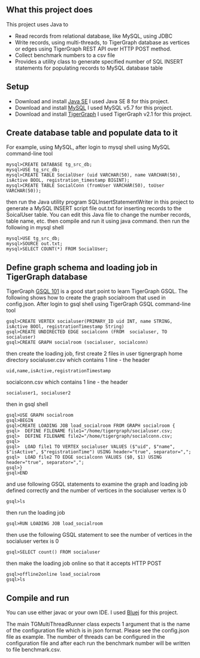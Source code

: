 ## What this project does
This project uses Java to
* Read records from relational database, like MySQL, using JDBC
* Write records, using multi-threads, to TigerGraph database as vertices or edges using TigerGraph REST API over HTTP POST method.
* Collect benchmark numbers to a csv file
* Provides a utility class to generate specified number of SQL INSERT statements for populating records to MySQL database table

## Setup 
* Download and install [Java SE](http://www.oracle.com/technetwork/java/javase/downloads/index.html)
  I used Java SE 8 for this project.
* Download and install [MySQL](https://dev.mysql.com/downloads/mysql/)
  I used MySQL v5.7 for this project.
* Download and install [TigerGraph](https://www.tigergraph.com/download/)
  I used TigerGraph v2.1 for this project. 

## Create database table and populate data to it
  For example, using MySQL, after login to mysql shell using MySQL command-line tool
  ```
  mysql>CREATE DATABASE tg_src_db;
  mysql>USE tg_src_db;
  mysql>CREATE TABLE SocialUser (uid VARCHAR(50), name VARCHAR(50), isActive BOOL, registration_timestamp BIGINT);
  mysql>CREATE TABLE SocialConn (fromUser VARCHAR(50), toUser VARCHAR(50));
  ```
  then run the Java utility program SQLInsertStatementWriter in this project to generate a MySQL INSERT script file out.txt for inserting records to the SoicalUser table.  You can edit this Java file to change the number records, table name, etc. then compile and run it using java command.
  then run the following in mysql shell
  ```
  mysql>USE tg_src_db;
  mysql>SOURCE out.txt;
  mysql>SELECT COUNT(*) FROM SocialUser;
  ```
## Define graph schema and loading job in TigerGraph database
  TigerGraph [GSQL 101](https://doc.tigergraph.com/2.1/GSQL-101.html) is a good start point to learn TigerGraph GSQL. The following shows how to create the graph socialroom that used in config.json. 
  After login to gsql shell using TigerGraph GSQL command-line tool
  ```
  gsql>CREATE VERTEX socialuser(PRIMARY_ID uid INT, name STRING, isActive BOOl, registrationTimestamp String)
  gsql>CREATE UNDIRECTED EDGE socialconn (FROM  socialuser, TO socialuser)
  gsql>CREATE GRAPH socialroom (socialuser, socialconn)
  ```
  then create the loading job, first create 2 files in user tignergraph home directory
  socialuser.csv which contains 1 line - the header
  ```
  uid,name,isActive,registrationTimestamp
  ```
  socialconn.csv which contains 1 line - the header
  ```
  socialuser1, socialuser2
  ```
  then in gsql shell
  ```
  gsql>USE GRAPH socialroom
  gsql>BEGIN
  gsql>CREATE LOADING JOB load_socialroom FROM GRAPH socialroom {
  gsql>  DEFINE FILENAME file1="/home/tigergraph/socialuser.csv;
  gsql>  DEFINE FILENAME file2="/home/tigergraph/socialconn.csv;
  gsql>
  gsql>  LOAD file1 TO VERTEX socialuser VALUES ($"uid", $"name", $"isActive", $"registrationTime") USING header="true", separator=",";
  gsql>  LOAD file2 TO EDGE socialconn VALUES ($0, $1) USING header="true", separator=",";
  gsql>}
  gsql>END
  ```
 and use following GSQL statements to examine the graph and loading job defined correctly and the number of vertices in the socialuser vertex is 0
 ```
 gsql>ls
 ```
 then run the loading job
 ```
 gsql>RUN LOADING JOB load_socialroom
 ```
 then use the following GSQL statement to see the number of vertices in the socialuser vertex is 0
 ```
 gsql>SELECT count() FROM socialuser
 ```
 then make the loading job online so that it accepts HTTP POST
 ```
 gsql>offline2online load_socialroom 
 gsql>ls
 ```
## Compile and run 
  You can use either javac or your own IDE.  I used [Bluej](https://www.bluej.org/) for this project.
  
  The main TGMultiThreadRunner class expects 1 argument that is the name of the configuration file which is in json format. Please see the config.json file as example. The number of threads can be configured in the configuration file and after each run the benchmark number will be written to file benchmark.csv.

